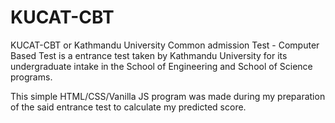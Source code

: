 # KUCAT-CBT
KUCAT-CBT or Kathmandu University Common admission Test - Computer Based Test is a entrance test taken by Kathmandu University for its undergraduate intake in the School of Engineering and School of Science programs. 

This simple HTML/CSS/Vanilla JS program was made during my preparation of the said entrance test to calculate my predicted score.
